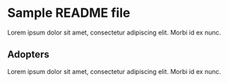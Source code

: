 # Sample README file

Lorem ipsum dolor sit amet, consectetur adipiscing elit. Morbi id ex nunc.

## Adopters

Lorem ipsum dolor sit amet, consectetur adipiscing elit. Morbi id ex nunc.
